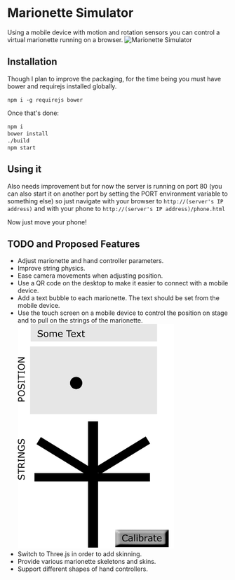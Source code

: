 # Marionette Simulator

Using a mobile device with motion and rotation sensors you can control a virtual marionette running on a browser.
![Marionette Simulator](https://i.imgur.com/iGInAkc.gif)

## Installation

Though I plan to improve the packaging, for the time being you must have bower and requirejs installed globally.

```
npm i -g requirejs bower
```

Once that's done:

```
npm i
bower install
./build
npm start
```

## Using it

Also needs improvement but for now the server is running on port 80 (you can also start it on another port by setting the PORT environment variable to something else) so just navigate with your browser to `http://(server's IP address)` and with your phone to `http://(server's IP address)/phone.html`

Now just move your phone!


## TODO and Proposed Features

  * Adjust marionette and hand controller parameters.
  * Improve string physics.
  * Ease camera movements when adjusting position.
  * Use a QR code on the desktop to make it easier to connect with a mobile device.
  * Add a text bubble to each marionette. The text should be set from the mobile device.
  * Use the touch screen on a mobile device to control the position on stage and to pull on the strings of the marionette. <img src='https://raw.githubusercontent.com/saabi/marionettes/master/public/img/controller-layout.png' width='356'>
  * Switch to Three.js in order to add skinning.
  * Provide various marionette skeletons and skins.
  * Support different shapes of hand controllers.

